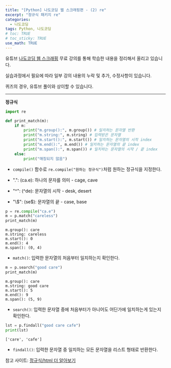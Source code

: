 ```yaml
---
title: "[Python] 나도코딩 웹 스크래핑편 - (2) re"
excerpt: "정규식 패키지 re"
categories: 
  - 나도코딩
tags: Python, 나도코딩
# toc: TRUE
# toc_sticky: TRUE
use_math: TRUE
---
```


유튜브 [나도코딩 웹 스크래핑](https://www.youtube.com/watch?v=yQ20jZwDjTE&t=17499s) 무료 강의를 통해 학습한 내용을 정리해서 올리고 있습니다.

실습과정에서 필요에 따라 일부 강의 내용의 누락 및 추가, 수정사항이 있습니다.

퀴즈의 경우, 유튜브 풀이와 상이할 수 있습니다.

---


**정규식**


```python
import re

def print_match(m):
    if m:
        print("m.group():", m.group()) # 일치하는 문자열 반환
        print("m.string:", m.string) # 입력받은 문자열
        print("m.start():", m.start()) # 일치하는 문자열의 시작 index
        print("m.end():", m.end()) # 일치하는 문자열의 끝 index
        print("m.span():", m.span()) # 일치하는 문자열의 시작 / 끝 index
    else:
        print("매칭되지 않음")
```

- `compile()` 함수로 `re.compile("원하는 정규식")`처럼 원하는 정규식을 지정한다.


- ".": (ca.e): 하나의 문자를 의미 - cage, cave


- "^": (^de): 문자열의 시작 - desk, desert


- "\\$": (se$): 문자열의 끝 - case, base


```python
p = re.compile("ca.e")
m = p.match("careless")
print_match(m)
```

    m.group(): care
    m.string: careless
    m.start(): 0
    m.end(): 4
    m.span(): (0, 4)
    

- `match()`: 입력한 문자열의 처음부터 일치하는지 확인한다.


```python
m = p.search("good care")
print_match(m)
```

    m.group(): care
    m.string: good care
    m.start(): 5
    m.end(): 9
    m.span(): (5, 9)
    

- `search()`: 입력한 문자열 중에 처음부터가 아니어도 어딘가에 일치하는게 있는지 확인한다.


```python
lst = p.findall("good care cafe")
print(lst)
```

    ['care', 'cafe']
    

- `findall()`: 입력한 문자열 중 일치하는 모든 문자열을 리스트 형태로 반환한다.

참고 사이트: [정규식/html 더 알아보기](http://w3schools.com)